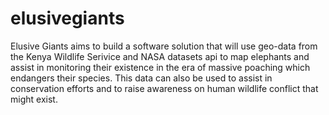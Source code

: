 elusivegiants
=============

Elusive Giants aims to build a software solution that will use geo-data from the Kenya Wildlife Serivice and NASA datasets api to map elephants and assist in monitoring their existence in the era of massive poaching which endangers their species. This data can also be used to assist in conservation efforts and to raise awareness on human wildlife conflict that might exist. 